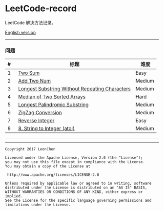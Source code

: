 # LeetCode-record

LeetCode 解决方法记录。

[English version](https://github.com/LeonChen1024/LeetCodeRecord)

---

### 问题

|  #  | 标题                           |  难度  |
| --- | ---                             | ----------   |
| 1   | [Two Sum](https://github.com/LeonChen1024/LeetCodeRecord/blob/master/1%20Two%20Sum/Record%5BChinese%20ver%5D.md) |   Easy       |
| 2   | [Add Two Num](https://github.com/LeonChen1024/LeetCodeRecord/blob/master/2%20Add%20Two%20Num/Record%5BChinese%20ver%5D.md)| Medium       |
| 3   | [Longest Substring Without Repeating Characters](https://github.com/LeonChen1024/LeetCodeRecord/blob/master/3.%20Longest%20Substring%20Without%20Repeating%20Characters/Record%5BChinese%20ver%5D.md)| Medium       |
| 4   | [Median of Two Sorted Arrays](https://github.com/LeonChen1024/LeetCodeRecord/blob/master/4.%20Median%20of%20Two%20Sorted%20Arrays/Record%5BChinese%20ver%5D.md)| Hard       |
| 5   | [Longest Palindromic Substring](https://github.com/LeonChen1024/LeetCodeRecord/blob/master/5.%20Longest%20Palindromic%20Substring/Record%5BChinese%20ver%5D.md)| Medium       |
| 6   | [ZigZag Conversion](https://github.com/LeonChen1024/LeetCodeRecord/blob/master/6.%20ZigZag%20Conversion/Record%5BChinese%20ver%5D.md)| Medium       |
| 7   | [Reverse Integer](https://github.com/LeonChen1024/LeetCodeRecord/blob/master/7.%20Reverse%20Integer/Record%5BChinese%20ver%5D.md)| Easy       |
| 8   | [8. String to Integer (atoi)](https://github.com/LeonChen1024/LeetCodeRecord/blob/master/8.%20String%20to%20Integer%20(atoi)/Record%5BChinese%20ver%5D.md)| Medium       |

---



---

```
Copyright 2017 LeonChen

Licensed under the Apache License, Version 2.0 (the "License");
you may not use this file except in compliance with the License.
You may obtain a copy of the License at

 http://www.apache.org/licenses/LICENSE-2.0

Unless required by applicable law or agreed to in writing, software
distributed under the License is distributed on an "AS IS" BASIS,
WITHOUT WARRANTIES OR CONDITIONS OF ANY KIND, either express or implied.
See the License for the specific language governing permissions and
limitations under the License.
```
